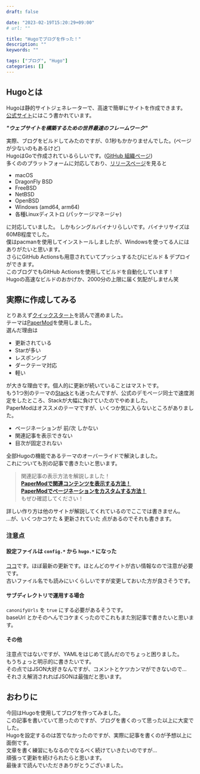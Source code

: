 ```yaml
---
draft: false

date: "2023-02-19T15:20:29+09:00"
# url: ""

title: "Hugoでブログを作った！"
description: ""
keywords: ""

tags: ["ブログ", "Hugo"]
categories: []
---
```


## Hugoとは

Hugoは静的サイトジェネレーターで、高速で簡単にサイトを作成できます。  
[公式サイト](https://gohugo.io/)にはこう書かれています。

***"ウェブサイトを構築するための世界最速のフレームワーク"***

実際、ブログをビルドしてみたのですが、0.1秒もかかりませんでした。(ページが少ないのもあるけど)  
HugoはGoで作成されているらしいです。([GitHub 組織ページ](https://github.com/gohugoio))  
多くののプラットフォームに対応しており、[リリースページ](https://github.com/gohugoio/hugo/releases)を見ると

* macOS
* DragonFly BSD
* FreeBSD
* NetBSD
* OpenBSD
* Windows (amd64, arm64)
* 各種Linuxディストロ (パッケージマネージャ)

に対応していました。
しかもシングルバイナリらしいです。バイナリサイズは60MB程度でした。  
僕はpacmanを使用してインストールしましたが、Windowsを使ってる人にはありがたいと思います。  
さらにGitHub Actionsも用意されていてプッシュするたびにビルド & デプロイができます。  
このブログでもGitHub Actionsを使用してビルドを自動化しています！  
Hugoの高速なビルドのおかげか、2000分の上限に届く気配がしません笑  

## 実際に作成してみる

とりあえず[クイックスタート](https://gohugo.io/getting-started/quick-start/)を読んで進めました。  
テーマは[PaperMod](https://github.com/adityatelange/hugo-PaperMod)を使用しました。  
選んだ理由は

* 更新されている
* Starが多い
* レスポンシブ
* ダークテーマ対応
* 軽い

が大きな理由です。個人的に更新が続いていることはマストです。  
もう1つ別のテーマの[Stack](https://github.com/CaiJimmy/hugo-theme-stack)とも迷ったんですが、公式のデモページ同士で速度測定をしたところ、Stackが大幅に負けていたのでやめました。  
PaperModはオススメのテーマですが、いくつか気に入らないところがありました。

* ページネーションが 前/次 しかない
* 関連記事を表示できない
* 目次が固定されない

全部Hugoの機能であるテーマのオーバーライドで解決しました。  
これについても別の記事で書きたいと思います。  

> 関連記事の表示方法を解説しました！  
> **[PaperModで関連コンテンツを表示する方法！](/posts/papermod-related/)**  
> **[PaperModでページネーションをカスタムする方法！](/posts/papermod-custom-pagination/)**  
> もぜひ確認してください！

詳しい作り方は他のサイトが解説してくれているのでここでは書きません。  
...が、いくつかコケた & 更新されていた 点があるのでそれも書きます。  

### 注意点

#### 設定ファイルは `config.*` から `hugo.*` になった

[ココ](https://gohugo.io/getting-started/configuration/#hugotoml-vs-configtoml)です。ほぼ最新の更新です。ほとんどのサイトが古い情報なので注意が必要です。  
古いファイル名でも読みにいくらしいですが変更しておいた方が良さそうです。  

#### サブディレクトリで運用する場合

`canonifyUrls` を `true` にする必要があるそうです。  
baseUrl とかそのへんでコケまくったのでこれもまた別記事で書きたいと思います。  

#### その他

注意点ではないですが、YAMLをはじめて読んだのでちょっと困りました。  
もうちょっと明示的に書きたいです。  
その点ではJSON大好きなんですが、コメントとケツカンマができないので...  
それさえ解消されればJSONは最強だと思います。  

## おわりに

今回はHugoを使用してブログを作ってみました。  
この記事を書いていて思ったのですが、ブログを書くのって思った以上に大変でした。  
Hugoを設定するのは苦でなかったのですが、実際に記事を書くのが予想以上に面倒です。  
文章を書く練習にもなるのでなるべく続けていきたいのですが...  
頑張って更新を続けられたらと思います。  
最後まで読んでいただきありがとうございました。  
